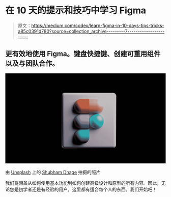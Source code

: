# 在 10 天的提示和技巧中学习 Figma

> 原文：<https://medium.com/codex/learn-figma-in-10-days-tips-tricks-a85c0391d780?source=collection_archive---------7----------------------->

## 更有效地使用 Figma。键盘快捷键、创建可重用组件以及与团队合作。

![](img/c4d4f81b74b94c060f4f5973afd4f3d0.png)

由 [Unsplash](https://unsplash.com?utm_source=medium&utm_medium=referral) 上的 [Shubham Dhage](https://unsplash.com/@theshubhamdhage?utm_source=medium&utm_medium=referral) 拍摄的照片

我们将涵盖从如何使用基本功能到如何创建高级设计和原型的所有内容。因此，无论您是初学者还是有经验的用户，这里都有适合每个人的东西。我们开始吧！